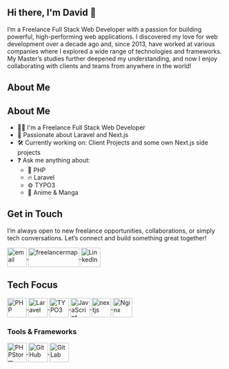 ## Hi there, I'm David 👋

I’m a Freelance Full Stack Web Developer with a passion for building powerful, high-performing web applications. 
I discovered my love for web development over a decade ago and, since 2013, have worked at various companies where 
I explored a wide range of technologies and frameworks. My Master’s studies further deepened my understanding, 
and now I enjoy collaborating with clients and teams from anywhere in the world!

## About Me
## About Me
<ul>
    <li>👨‍💻 I'm a Freelance Full Stack Web Developer</li>
    <li>🚀 Passionate about Laravel and Next.js</li>
    <li>🛠 Currently working on: Client Projects and some own Next.js side projects</li>
    <li>❓ Ask me anything about:
        <ul>
            <li>🐘 PHP</li>
            <li>🔥 Laravel</li>
            <li>⚙️ TYPO3</li>
            <li>🍙 Anime & Manga</li>
        </ul> 
    </li>
</ul>


## Get in Touch

I’m always open to new freelance opportunities, collaborations, or simply tech conversations. 
Let’s connect and build something great together!
<div>
    <a href="mailto:contact@konczewski.tech">
      <img style="height: 45px; vertical-align: middle"  src="https://img.icons8.com/?size=100&id=7rhqrO588QcU&format=png&color=000000" alt="email" />
    </a>
    <a href="https://www.freelancermap.de/profil/david-konczewski" target="_blank" title="Profil von David Konczewski auf www.freelancermap.de">
        <img alt="freelancermap" loading="lazy" style="vertical-align:middle;width:118px; height:45px" src="https://www.freelancermap.de/assets/logo/logo-black.svg">
    </a>
    <a href="https://www.linkedin.com/in/david-konczewski-868a90295/">
      <img style="height: 45px; vertical-align: middle"  src="https://img.icons8.com/?size=100&id=xuvGCOXi8Wyg&format=png&color=000000" alt="LinkedIn" />
    </a>
</div>

## Tech Focus
<div> 
    <!-- PHP --> 
    <a href="https://www.php.net/" target="_blank"> 
        <img style="height: 45px; vertical-align: middle"  src="https://img.icons8.com/?size=100&id=YrKoPXb4jv9l&format=png&color=000000" alt="PHP" /> 
    </a>
    <!-- Laravel-->
    <a href="https://laravel.com/" target="_blank"> 
        <img style="height: 45px; vertical-align: middle"  src="https://img.icons8.com/?size=100&id=lRjcvhvtR81o&format=png&color=000000" alt="Laravel" /> 
    </a>
    <!-- TYPO3 -->
    <a href="https://typo3.org/" target="_blank"> 
        <img style="height: 45px; vertical-align: middle"  src="https://img.icons8.com/?size=100&id=7o-rQFFVp0bG&format=png&color=000000" alt="TYPO3" /> 
    </a>
    <!-- JavaScript --> 
    <a href="https://developer.mozilla.org/en-US/docs/Web/JavaScript" target="_blank"> 
        <img style="height: 45px; vertical-align: middle" src="https://img.icons8.com/?size=100&id=108784&format=png&color=000000" alt="JavaScript" /> 
    </a>
    <!-- nextjs-->
    <a href="https://nextjs.org/" target="_blank"> 
        <img style="height: 45px; vertical-align: middle"  src="https://img.icons8.com/?size=100&id=yUdJlcKanVbh&format=png&color=000000" alt="nextjs" /> 
    </a>
    <!-- Nginx --> 
    <a href="https://www.nginx.com/" target="_blank"> 
        <img style="height: 45px; vertical-align: middle"  src="https://img.icons8.com/?size=100&id=t2x6DtCn5Zzx&format=png&color=000000" alt="Nginx" /> 
    </a>
    
</div>

### Tools & Frameworks
<div>
<!-- PHPStorm --> 
<a href="https://www.jetbrains.com/phpstorm/" target="_blank">
<img style="height: 45px; vertical-align: middle" src="https://files.vikingcodes.com/sdfjkl3LklKLCDFBedf45d.png" alt="PHPStorm" />
</a> 

<!-- GitHub --> 
<a href="https://github.com/wurstfingersalat" target="_blank"> 
<img style="height: 45px; vertical-align: middle" src="https://img.icons8.com/?size=100&id=12599&format=png&color=000000" alt="GitHub" />
</a> 

<!-- GitLab --> 
<a href="https://gitlab.com/wurstfingersalat" target="_blank"> 
<img style="height: 45px; vertical-align: middle" src="https://img.icons8.com/?size=100&id=34886&format=png&color=000000" alt="GitLab" />
</a> 
</div>




